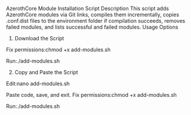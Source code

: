 AzerothCore Module Installation Script
Description
This script adds AzerothCore modules via Git links, compiles them incrementally, copies .conf.dist files to the environment folder if compilation succeeds, removes failed modules, and lists successful and failed modules.
Usage Options
1. Download the Script

Fix permissions:chmod +x add-modules.sh


Run:./add-modules.sh



2. Copy and Paste the Script

Edit:nano add-modules.sh


Paste code, save, and exit.
Fix permissions:chmod +x add-modules.sh


Run:./add-modules.sh





